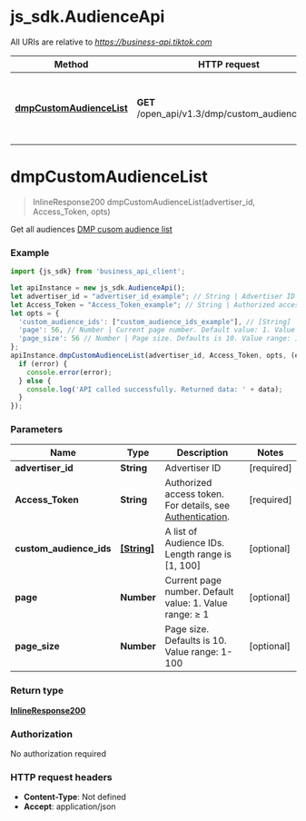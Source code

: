 # js_sdk.AudienceApi

All URIs are relative to *https://business-api.tiktok.com*

Method | HTTP request | Description
------------- | ------------- | -------------
[**dmpCustomAudienceList**](AudienceApi.md#dmpCustomAudienceList) | **GET** /open_api/v1.3/dmp/custom_audience/list/ | Get all audiences [DMP cusom audience list](https://ads.tiktok.com/marketing_api/docs?id&#x3D;1739940506015746)

<a name="dmpCustomAudienceList"></a>
# **dmpCustomAudienceList**
> InlineResponse200 dmpCustomAudienceList(advertiser_id, Access_Token, opts)

Get all audiences [DMP cusom audience list](https://ads.tiktok.com/marketing_api/docs?id&#x3D;1739940506015746)

### Example
```javascript
import {js_sdk} from 'business_api_client';

let apiInstance = new js_sdk.AudienceApi();
let advertiser_id = "advertiser_id_example"; // String | Advertiser ID
let Access_Token = "Access_Token_example"; // String | Authorized access token. For details, see [Authentication](https://ads.tiktok.com/marketing_api/docs?id=1738373164380162).
let opts = { 
  'custom_audience_ids': ["custom_audience_ids_example"], // [String] | A list of Audience IDs. Length range is [1, 100]
  'page': 56, // Number | Current page number. Default value: 1. Value range: ≥ 1
  'page_size': 56 // Number | Page size. Defaults is 10. Value range: 1-100
};
apiInstance.dmpCustomAudienceList(advertiser_id, Access_Token, opts, (error, data, response) => {
  if (error) {
    console.error(error);
  } else {
    console.log('API called successfully. Returned data: ' + data);
  }
});
```

### Parameters

Name | Type | Description  | Notes
------------- | ------------- | ------------- | -------------
 **advertiser_id** | **String**| Advertiser ID |[required]  
 **Access_Token** | **String**| Authorized access token. For details, see [Authentication](https://ads.tiktok.com/marketing_api/docs?id&#x3D;1738373164380162). |[required]  
 **custom_audience_ids** | [**[String]**](String.md)| A list of Audience IDs. Length range is [1, 100] | [optional] 
 **page** | **Number**| Current page number. Default value: 1. Value range: ≥ 1 | [optional] 
 **page_size** | **Number**| Page size. Defaults is 10. Value range: 1-100 | [optional] 

### Return type

[**InlineResponse200**](InlineResponse200.md)

### Authorization

No authorization required

### HTTP request headers

 - **Content-Type**: Not defined
 - **Accept**: application/json

